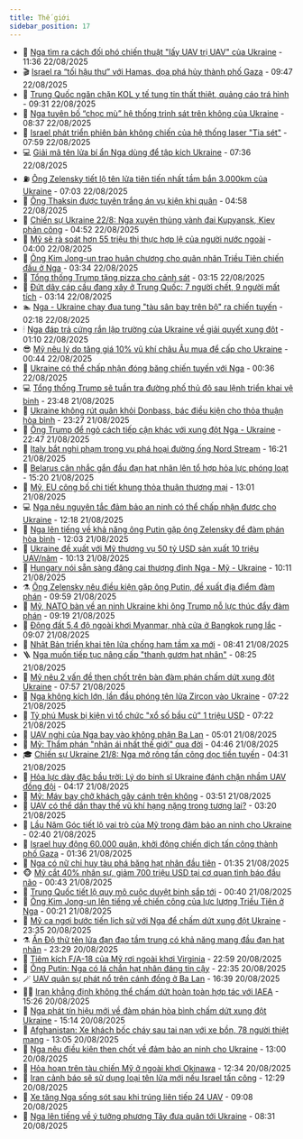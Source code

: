 ```yaml
---
title: Thế giới
sidebar_position: 17
---
```


<!-- dantri-the-gioi:START -->
- 🌋 [Nga tìm ra cách đối phó chiến thuật &quot;lấy UAV trị UAV&quot; của Ukraine](https://dantri.com.vn/the-gioi/nga-tim-ra-cach-doi-pho-chien-thuat-lay-uav-tri-uav-cua-ukraine-20250822175717141.htm) - 11:36 22/08/2025
- 🎬 [Israel ra “tối hậu thư” với Hamas, dọa phá hủy thành phố Gaza](https://dantri.com.vn/the-gioi/israel-ra-toi-hau-thu-voi-hamas-doa-pha-huy-thanh-pho-gaza-20250822163219333.htm) - 09:47 22/08/2025
- 🧰 [Trung Quốc ngăn chặn KOL y tế tung tin thất thiệt, quảng cáo trá hình](https://dantri.com.vn/the-gioi/trung-quoc-ngan-chan-kol-y-te-tung-tin-that-thiet-quang-cao-tra-hinh-20250822160918283.htm) - 09:31 22/08/2025
- 🌋 [Nga tuyên bố “chọc mù” hệ thống trinh sát trên không của Ukraine](https://dantri.com.vn/the-gioi/nga-tuyen-bo-choc-mu-he-thong-trinh-sat-tren-khong-cua-ukraine-20250822152333253.htm) - 08:37 22/08/2025
- 🗽 [Israel phát triển phiên bản không chiến của hệ thống laser &quot;Tia sét&quot;](https://dantri.com.vn/the-gioi/israel-phat-trien-phien-ban-khong-chien-cua-he-thong-laser-tia-set-20250822144436949.htm) - 07:59 22/08/2025
- 💻 [Giải mã tên lửa bí ẩn Nga dùng để tập kích Ukraine](https://dantri.com.vn/the-gioi/giai-ma-ten-lua-bi-an-nga-dung-de-tap-kich-ukraine-20250822142814759.htm) - 07:36 22/08/2025
- ⛽️ [Ông Zelensky tiết lộ tên lửa tiên tiến nhất tầm bắn 3.000km của Ukraine](https://dantri.com.vn/the-gioi/ong-zelensky-tiet-lo-ten-lua-tien-tien-nhat-tam-ban-3000km-cua-ukraine-20250822124303365.htm) - 07:03 22/08/2025
- 🤩 [Ông Thaksin được tuyên trắng án vụ kiện khi quân](https://dantri.com.vn/the-gioi/ong-thaksin-duoc-tuyen-trang-an-vu-kien-khi-quan-20250822114620443.htm) - 04:58 22/08/2025
- 🧐 [Chiến sự Ukraine 22/8: Nga xuyên thủng vành đai Kupyansk, Kiev phản công](https://dantri.com.vn/the-gioi/chien-su-ukraine-228-nga-xuyen-thung-vanh-dai-kupyansk-kiev-phan-cong-20250822113312200.htm) - 04:52 22/08/2025
- 🎊 [Mỹ sẽ rà soát hơn 55 triệu thị thực hợp lệ của người nước ngoài](https://dantri.com.vn/the-gioi/my-se-ra-soat-hon-55-trieu-thi-thuc-hop-le-cua-nguoi-nuoc-ngoai-20250822103121709.htm) - 04:00 22/08/2025
- 📝 [Ông Kim Jong-un trao huân chương cho quân nhân Triều Tiên chiến đấu ở Nga](https://dantri.com.vn/the-gioi/ong-kim-jong-un-trao-huan-chuong-cho-quan-nhan-trieu-tien-chien-dau-o-nga-20250822103230413.htm) - 03:34 22/08/2025
- 🤡 [Tổng thống Trump tặng pizza cho cảnh sát](https://dantri.com.vn/the-gioi/tong-thong-trump-tang-pizza-cho-canh-sat-20250822101208686.htm) - 03:15 22/08/2025
- 🥷 [Đứt dây cáp cầu đang xây ở Trung Quốc: 7 người chết, 9 người mất tích](https://dantri.com.vn/the-gioi/dut-day-cap-cau-dang-xay-o-trung-quoc-7-nguoi-chet-9-nguoi-mat-tich-20250822095240575.htm) - 03:14 22/08/2025
- 🏊 [Nga - Ukraine chạy đua tung &quot;tàu sân bay trên bộ&quot; ra chiến tuyến](https://dantri.com.vn/the-gioi/nga-ukraine-chay-dua-tung-tau-san-bay-tren-bo-ra-chien-tuyen-20250822090151896.htm) - 02:18 22/08/2025
- 🕯 [Nga đáp trả cứng rắn lập trường của Ukraine về giải quyết xung đột](https://dantri.com.vn/the-gioi/nga-dap-tra-cung-ran-lap-truong-cua-ukraine-ve-giai-quyet-xung-dot-20250822075553485.htm) - 01:10 22/08/2025
- 😎 [Mỹ nêu lý do tăng giá 10% vũ khí châu Âu mua để cấp cho Ukraine](https://dantri.com.vn/the-gioi/my-neu-ly-do-tang-gia-10-vu-khi-chau-au-mua-de-cap-cho-ukraine-20250822072752585.htm) - 00:44 22/08/2025
- 🌈 [Ukraine có thể chấp nhận đóng băng chiến tuyến với Nga](https://dantri.com.vn/the-gioi/ukraine-co-the-chap-nhan-dong-bang-chien-tuyen-voi-nga-20250822072116789.htm) - 00:36 22/08/2025
- 💻 [Tổng thống Trump sẽ tuần tra đường phố thủ đô sau lệnh triển khai vệ binh](https://dantri.com.vn/the-gioi/tong-thong-trump-se-tuan-tra-duong-pho-thu-do-sau-lenh-trien-khai-ve-binh-20250822064252146.htm) - 23:48 21/08/2025
- 🤖 [Ukraine không rút quân khỏi Donbass, bác điều kiện cho thỏa thuận hòa bình](https://dantri.com.vn/the-gioi/ukraine-khong-rut-quan-khoi-donbass-bac-dieu-kien-cho-thoa-thuan-hoa-binh-20250822061312549.htm) - 23:27 21/08/2025
- 🦏 [Ông Trump để ngỏ cách tiếp cận khác với xung đột Nga - Ukraine](https://dantri.com.vn/the-gioi/ong-trump-de-ngo-cach-tiep-can-khac-voi-xung-dot-nga-ukraine-20250822054443515.htm) - 22:47 21/08/2025
- 🌁 [Italy bắt nghi phạm trong vụ phá hoại đường ống Nord Stream](https://dantri.com.vn/the-gioi/italy-bat-nghi-pham-trong-vu-pha-hoai-duong-ong-nord-stream-20250821205605477.htm) - 16:21 21/08/2025
- 🐘 [Belarus cân nhắc gắn đầu đạn hạt nhân lên tổ hợp hỏa lực phóng loạt](https://dantri.com.vn/the-gioi/belarus-can-nhac-gan-dau-dan-hat-nhan-len-to-hop-hoa-luc-phong-loat-20250821211926740.htm) - 15:20 21/08/2025
- 🥷 [Mỹ, EU công bố chi tiết khung thỏa thuận thương mại](https://dantri.com.vn/the-gioi/my-eu-cong-bo-chi-tiet-khung-thoa-thuan-thuong-mai-20250821193323920.htm) - 13:01 21/08/2025
- 💻 [Nga nêu nguyên tắc đảm bảo an ninh có thể chấp nhận được cho Ukraine](https://dantri.com.vn/the-gioi/nga-neu-nguyen-tac-dam-bao-an-ninh-co-the-chap-nhan-duoc-cho-ukraine-20250821190716090.htm) - 12:18 21/08/2025
- 🎡 [Nga lên tiếng về khả năng ông Putin gặp ông Zelensky để đàm phán hòa bình](https://dantri.com.vn/the-gioi/nga-len-tieng-ve-kha-nang-ong-putin-gap-ong-zelensky-de-dam-phan-hoa-binh-20250821185437577.htm) - 12:03 21/08/2025
- 🧰 [Ukraine đề xuất với Mỹ thương vụ 50 tỷ USD sản xuất 10 triệu UAV/năm](https://dantri.com.vn/the-gioi/ukraine-de-xuat-voi-my-thuong-vu-50-ty-usd-san-xuat-10-trieu-uavnam-20250821165819618.htm) - 10:13 21/08/2025
- 🥸 [Hungary nói sẵn sàng đăng cai thượng đỉnh Nga - Mỹ - Ukraine](https://dantri.com.vn/the-gioi/hungary-noi-san-sang-dang-cai-thuong-dinh-nga-my-ukraine-20250821151220592.htm) - 10:11 21/08/2025
- ⚗️ [Ông Zelensky nêu điều kiện gặp ông Putin, đề xuất địa điểm đàm phán](https://dantri.com.vn/the-gioi/ong-zelensky-neu-dieu-kien-gap-ong-putin-de-xuat-dia-diem-dam-phan-20250821163324403.htm) - 09:59 21/08/2025
- 🌮 [Mỹ, NATO bàn về an ninh Ukraine khi ông Trump nỗ lực thúc đẩy đàm phán](https://dantri.com.vn/the-gioi/my-nato-ban-ve-an-ninh-ukraine-khi-ong-trump-no-luc-thuc-day-dam-phan-20250821161857118.htm) - 09:19 21/08/2025
- 🎃 [Động đất 5,4 độ ngoài khơi Myanmar, nhà cửa ở Bangkok rung lắc](https://dantri.com.vn/the-gioi/dong-dat-54-do-ngoai-khoi-myanmar-nha-cua-o-bangkok-rung-lac-20250821160509899.htm) - 09:07 21/08/2025
- 💫 [Nhật Bản triển khai tên lửa chống hạm tầm xa mới](https://dantri.com.vn/the-gioi/nhat-ban-trien-khai-ten-lua-chong-ham-tam-xa-moi-20250821144802808.htm) - 08:41 21/08/2025
- 🪜 [Nga muốn tiếp tục nâng cấp &quot;thanh gươm hạt nhân&quot;](https://dantri.com.vn/the-gioi/nga-muon-tiep-tuc-nang-cap-thanh-guom-hat-nhan-20250821152052019.htm) - 08:25 21/08/2025
- 🌋 [Mỹ nêu 2 vấn đề then chốt trên bàn đàm phán chấm dứt xung đột Ukraine](https://dantri.com.vn/the-gioi/my-neu-2-van-de-then-chot-tren-ban-dam-phan-cham-dut-xung-dot-ukraine-20250821144625314.htm) - 07:57 21/08/2025
- 🦏 [Nga không kích lớn, lần đầu phóng tên lửa Zircon vào Ukraine](https://dantri.com.vn/the-gioi/nga-khong-kich-lon-lan-dau-phong-ten-lua-zircon-vao-ukraine-20250821142050656.htm) - 07:22 21/08/2025
- 👀 [Tỷ phú Musk bị kiện vì tổ chức &quot;xổ số bầu cử&quot; 1 triệu USD](https://dantri.com.vn/the-gioi/ty-phu-musk-bi-kien-vi-to-chuc-xo-so-bau-cu-1-trieu-usd-20250821110348505.htm) - 07:22 21/08/2025
- 🧰 [UAV nghi của Nga bay vào không phận Ba Lan](https://dantri.com.vn/the-gioi/uav-nghi-cua-nga-bay-vao-khong-phan-ba-lan-20250821111732646.htm) - 05:01 21/08/2025
- 🚀 [Mỹ: Thẩm phán &quot;nhân ái nhất thế giới&quot; qua đời](https://dantri.com.vn/the-gioi/my-tham-phan-nhan-ai-nhat-the-gioi-qua-doi-20250821114020080.htm) - 04:46 21/08/2025
- 🎓 [Chiến sự Ukraine 21/8: Nga mở rộng tấn công dọc tiền tuyến](https://dantri.com.vn/the-gioi/chien-su-ukraine-218-nga-mo-rong-tan-cong-doc-tien-tuyen-20250821113118454.htm) - 04:31 21/08/2025
- 🥸 [Hỏa lực dày đặc bầu trời: Lý do binh sĩ Ukraine đánh chặn nhầm UAV đồng đội](https://dantri.com.vn/the-gioi/hoa-luc-day-dac-bau-troi-ly-do-binh-si-ukraine-danh-chan-nham-uav-dong-doi-20250821111318363.htm) - 04:17 21/08/2025
- 🦅 [Mỹ: Máy bay chở khách gãy cánh trên không](https://dantri.com.vn/the-gioi/my-may-bay-cho-khach-gay-canh-tren-khong-20250821100503164.htm) - 03:51 21/08/2025
- 🤭 [UAV có thể dần thay thế vũ khí hạng nặng trong tương lai?](https://dantri.com.vn/the-gioi/uav-co-the-dan-thay-the-vu-khi-hang-nang-trong-tuong-lai-20250821094818030.htm) - 03:20 21/08/2025
- 🤖 [Lầu Năm Góc tiết lộ vai trò của Mỹ trong đảm bảo an ninh cho Ukraine](https://dantri.com.vn/the-gioi/lau-nam-goc-tiet-lo-vai-tro-cua-my-trong-dam-bao-an-ninh-cho-ukraine-20250821093130734.htm) - 02:40 21/08/2025
- 🐲 [Israel huy động 60.000 quân, khởi động chiến dịch tấn công thành phố Gaza](https://dantri.com.vn/the-gioi/israel-huy-dong-60000-quan-khoi-dong-chien-dich-tan-cong-thanh-pho-gaza-20250821075617313.htm) - 01:36 21/08/2025
- 🫣 [Nga có nữ chỉ huy tàu phá băng hạt nhân đầu tiên](https://dantri.com.vn/the-gioi/nga-co-nu-chi-huy-tau-pha-bang-hat-nhan-dau-tien-20250821075514043.htm) - 01:35 21/08/2025
- 🐵 [Mỹ cắt 40% nhân sự, giảm 700 triệu USD tại cơ quan tình báo đầu não](https://dantri.com.vn/the-gioi/my-cat-40-nhan-su-giam-700-trieu-usd-tai-co-quan-tinh-bao-dau-nao-20250821074002338.htm) - 00:43 21/08/2025
- 🫶 [Trung Quốc tiết lộ quy mô cuộc duyệt binh sắp tới](https://dantri.com.vn/the-gioi/trung-quoc-tiet-lo-quy-mo-cuoc-duyet-binh-sap-toi-20250820140958714.htm) - 00:40 21/08/2025
- 💃 [Ông Kim Jong-un lên tiếng về chiến công của lực lượng Triều Tiên ở Nga](https://dantri.com.vn/the-gioi/ong-kim-jong-un-len-tieng-ve-chien-cong-cua-luc-luong-trieu-tien-o-nga-20250821065950868.htm) - 00:21 21/08/2025
- 💫 [Mỹ ca ngợi bước tiến lịch sử với Nga để chấm dứt xung đột Ukraine](https://dantri.com.vn/the-gioi/my-ca-ngoi-buoc-tien-lich-su-voi-nga-de-cham-dut-xung-dot-ukraine-20250821062858351.htm) - 23:35 20/08/2025
- ⚗️ [Ấn Độ thử tên lửa đạn đạo tầm trung có khả năng mang đầu đạn hạt nhân](https://dantri.com.vn/the-gioi/an-do-thu-ten-lua-dan-dao-tam-trung-co-kha-nang-mang-dau-dan-hat-nhan-20250821062512310.htm) - 23:29 20/08/2025
- 🥷 [Tiêm kích F/A-18 của Mỹ rơi ngoài khơi Virginia](https://dantri.com.vn/the-gioi/tiem-kich-fa-18-cua-my-roi-ngoai-khoi-virginia-20250821054903067.htm) - 22:59 20/08/2025
- 🥸 [Ông Putin: Nga có lá chắn hạt nhân đáng tin cậy](https://dantri.com.vn/the-gioi/ong-putin-nga-co-la-chan-hat-nhan-dang-tin-cay-20250821052031533.htm) - 22:35 20/08/2025
- 🪄 [UAV quân sự phát nổ trên cánh đồng ở Ba Lan](https://dantri.com.vn/the-gioi/uav-quan-su-phat-no-tren-canh-dong-o-ba-lan-20250820233938046.htm) - 16:39 20/08/2025
- 🧑‍💻 [Iran khẳng định không thể chấm dứt hoàn toàn hợp tác với IAEA](https://dantri.com.vn/the-gioi/iran-khang-dinh-khong-the-cham-dut-hoan-toan-hop-tac-voi-iaea-20250820222441689.htm) - 15:26 20/08/2025
- 🤭 [Nga phát tín hiệu mới về đàm phán hòa bình chấm dứt xung đột Ukraine](https://dantri.com.vn/the-gioi/nga-phat-tin-hieu-moi-ve-dam-phan-hoa-binh-cham-dut-xung-dot-ukraine-20250820220300071.htm) - 15:14 20/08/2025
- 🗽 [Afghanistan: Xe khách bốc cháy sau tai nạn với xe bồn, 78 người thiệt mạng](https://dantri.com.vn/the-gioi/afghanistan-xe-khach-boc-chay-sau-tai-nan-voi-xe-bon-78-nguoi-thiet-mang-20250820193515768.htm) - 13:05 20/08/2025
- 🤖 [Nga nêu điều kiện then chốt về đảm bảo an ninh cho Ukraine](https://dantri.com.vn/the-gioi/nga-neu-dieu-kien-then-chot-ve-dam-bao-an-ninh-cho-ukraine-20250820194858929.htm) - 13:00 20/08/2025
- 🌈 [Hỏa hoạn trên tàu chiến Mỹ ở ngoài khơi Okinawa](https://dantri.com.vn/the-gioi/hoa-hoan-tren-tau-chien-my-o-ngoai-khoi-okinawa-20250820192015212.htm) - 12:34 20/08/2025
- 🤩 [Iran cảnh báo sẽ sử dụng loại tên lửa mới nếu Israel tấn công](https://dantri.com.vn/the-gioi/iran-canh-bao-se-su-dung-loai-ten-lua-moi-neu-israel-tan-cong-20250820162526955.htm) - 12:29 20/08/2025
- 🤗 [Xe tăng Nga sống sót sau khi trúng liên tiếp 24 UAV](https://dantri.com.vn/the-gioi/xe-tang-nga-song-sot-sau-khi-trung-lien-tiep-24-uav-20250820155526675.htm) - 09:08 20/08/2025
- 🙉 [Nga lên tiếng về ý tưởng phương Tây đưa quân tới Ukraine](https://dantri.com.vn/the-gioi/nga-len-tieng-ve-y-tuong-phuong-tay-dua-quan-toi-ukraine-20250820152420892.htm) - 08:31 20/08/2025<!-- dantri-the-gioi:END -->
